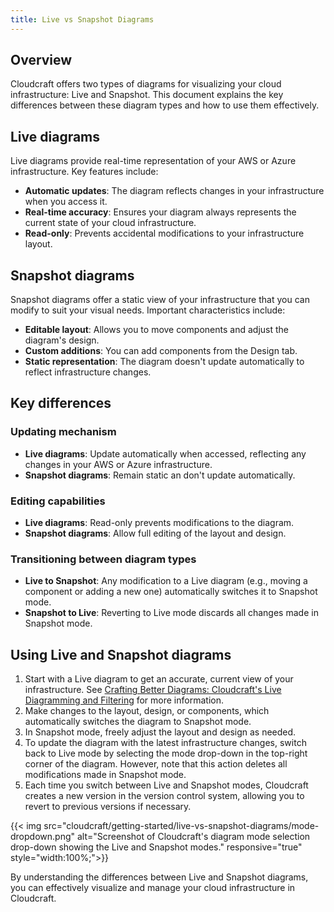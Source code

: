 ```yaml
---
title: Live vs Snapshot Diagrams
---
```


## Overview

Cloudcraft offers two types of diagrams for visualizing your cloud infrastructure: Live and Snapshot. This document explains the key differences between these diagram types and how to use them effectively.

## Live diagrams

Live diagrams provide real-time representation of your AWS or Azure infrastructure. Key features include:

- **Automatic updates**: The diagram reflects changes in your infrastructure when you access it.
- **Real-time accuracy**: Ensures your diagram always represents the current state of your cloud infrastructure.
- **Read-only**: Prevents accidental modifications to your infrastructure layout.

## Snapshot diagrams

Snapshot diagrams offer a static view of your infrastructure that you can modify to suit your visual needs. Important characteristics include:

- **Editable layout**: Allows you to move components and adjust the diagram's design.
- **Custom additions**: You can add components from the Design tab.
- **Static representation**: The diagram doesn't update automatically to reflect infrastructure changes.

## Key differences

### Updating mechanism

- **Live diagrams**: Update automatically when accessed, reflecting any changes in your AWS or Azure infrastructure.
- **Snapshot diagrams**: Remain static an don't update automatically.

### Editing capabilities

- **Live diagrams**: Read-only prevents modifications to the diagram.
- **Snapshot diagrams**: Allow full editing of the layout and design.

### Transitioning between diagram types

- **Live to Snapshot**: Any modification to a Live diagram (e.g., moving a component or adding a new one) automatically switches it to Snapshot mode.
- **Snapshot to Live**: Reverting to Live mode discards all changes made in Snapshot mode.

## Using Live and Snapshot diagrams

1. Start with a Live diagram to get an accurate, current view of your infrastructure. See [Crafting Better Diagrams: Cloudcraft's Live Diagramming and Filtering][1] for more information.
2. Make changes to the layout, design, or components, which automatically switches the diagram to Snapshot mode.
3. In Snapshot mode, freely adjust the layout and design as needed.
4. To update the diagram with the latest infrastructure changes, switch back to Live mode by selecting the mode drop-down in the top-right corner of the diagram. However, note that this action deletes all modifications made in Snapshot mode.
5. Each time you switch between Live and Snapshot modes, Cloudcraft creates a new version in the version control system, allowing you to revert to previous versions if necessary.

{{< img src="cloudcraft/getting-started/live-vs-snapshot-diagrams/mode-dropdown.png" alt="Screenshot of Cloudcraft's diagram mode selection drop-down showing the Live and Snapshot modes." responsive="true" style="width:100%;">}}

By understanding the differences between Live and Snapshot diagrams, you can effectively visualize and manage your cloud infrastructure in Cloudcraft.

[1]: /cloudcraft/getting-started/crafting-better-diagrams/
